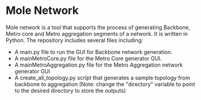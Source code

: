 # Mole Network

Mole network is a tool that supports the process of generating Backbone, Metro core and Metro aggregation segments of a network.
It is written in Python.
The repository includes several files including:

- A main.py file to run the GUI for Backbone network generation.
- A mainMetroCore.py file for the Metro Core generator GUI.
- A mainMetroAggregation.py file for the Metro Aggregation network generator GUI
- A create_all_topology.py script that generates a sample topology from backbone to aggregation (Note: change the "directory" variable to point to the desired directory to store the outputs)

